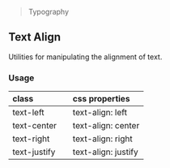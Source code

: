 > Typography

## Text Align

Utilities for manipulating the alignment of text.

### Usage

| class |   | css properties |
|:--|:--|:--|
| text-left |  | text-align: left |
| text-center |  | text-align: center |
| text-right |  | text-align: right |
| text-justify |  | text-align: justify |
